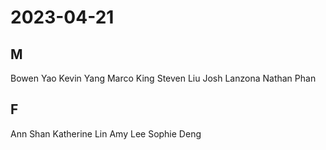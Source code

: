 # 2023-04-21
## M
Bowen Yao
Kevin Yang
Marco King
Steven Liu
Josh Lanzona
Nathan Phan
## F
Ann Shan
Katherine Lin
Amy Lee
Sophie Deng
